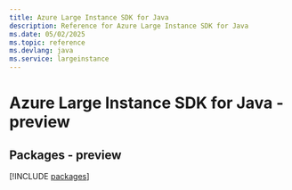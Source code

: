 ```yaml
---
title: Azure Large Instance SDK for Java
description: Reference for Azure Large Instance SDK for Java
ms.date: 05/02/2025
ms.topic: reference
ms.devlang: java
ms.service: largeinstance
---
```

# Azure Large Instance SDK for Java - preview
## Packages - preview
[!INCLUDE [packages](large-instance-index.md)]
